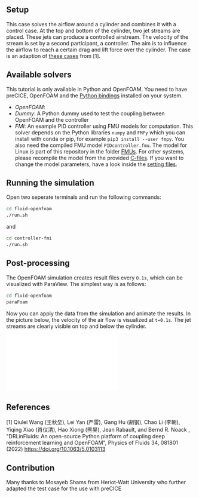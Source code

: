 ## Setup

This case solves the airflow around a cylinder and combines it with a control case. At the top and bottom of the cylinder, two jet streams are placed. These jets can produce a controlled airstream. The velocity of the stream is set by a second participant, a controller. The aim is to influence the airflow to reach a certain drag and lift force over the cylinder. The case is an adaption of [these cases](https://github.com/venturi123/DRLinFluids/tree/main/examples/active_flow_control) from [1].

## Available solvers

This tutorial is only available in Python and OpenFOAM. You need to have preCICE, OpenFOAM and the [Python bindings](https://www.precice.org/installation-bindings-python.html) installed on your system.

- *OpenFOAM*: 
- *Dummy*: A Python dummy used to test the coupling between OpenFOAM and the controller
- *FMI*: An example PID controller using FMU models for computation. This solver depends on the Python libraries `numpy` and `FMPy` which you can install with conda or pip, for example `pip3 install --user fmpy`. You also need the compiled FMU model `PIDcontroller.fmu`. The model for Linux is part of this repository in the folder [FMUs](../../FMUs). For other systems, please recompile the model from the provided [C-files](../../FMUs/cmake). If you want to change the model parameters, have a look inside the [setting files](controller-fmi/pid).

## Running the simulation

Open two seperate terminals and run the following commands:

```bash
cd fluid-openfoam
./run.sh
```

and

```bash
cd controller-fmi
./run.sh
```

## Post-processing

The OpenFOAM simulation creates result files every `0.1s`, which can be visualized with ParaView. The simplest way is as follows:

```bash
cd fluid-openfoam
paraFoam
```

Now you can apply the data from the simulation and animate the results. In the picture below, the velocity of the air flow is visualized at `t=0.1s`. The jet streams are clearly visible on top and below the cylinder.

![Results of a coupling of OpenFOAM with Dummy](images/flow-around-cylinder-controlled-result.pdf)

## References

[1] Qiulei Wang (王秋垒), Lei Yan (严雷), Gang Hu (胡钢), Chao Li (李朝), Yiqing Xiao (肖仪清), Hao Xiong (熊昊), Jean Rabault, and Bernd R. Noack , "DRLinFluids: An open-source Python platform of coupling deep reinforcement learning and OpenFOAM", Physics of Fluids 34, 081801 (2022) https://doi.org/10.1063/5.0103113

## Contribution

Many thanks to Mosayeb Shams from Heriot-Watt University who further adapted the test case for the use with preCICE
